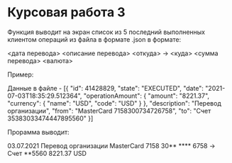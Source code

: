 # Курсовая работа 3
Функция выводит на экран список из 5 последний выполненных клиентом операций из файла в формате .json в формате:

<дата перевода> <описание перевода>
<откуда> -> <куда>
<сумма перевода> <валюта>

Пример:

Данные в файле - [{
    "id": 41428829,
    "state": "EXECUTED",
    "date": "2021-07-03T18:35:29.512364",
    "operationAmount": {
      "amount": "8221.37",
      "currency": {
        "name": "USD",
        "code": "USD"
      }
    },
    "description": "Перевод организации",
    "from": "MasterCard 7158300734726758",
    "to": "Счет 35383033474447895560"
  }]

Прорамма выводит:

03.07.2021 Перевод организации
MasterCard 7158 30** **** 6758 -> Счет **5560
8221.37 USD